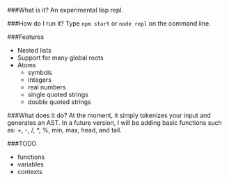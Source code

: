 ###What is it?
An experimental lisp repl.

###How do I run it?
Type `npm start` or `node repl` on the command line.

###Features
 * Nested lists
 * Support for many global roots
 * Atoms
   - symbols
   - integers
   - real numbers
   - single quoted strings
   - double quoted strings

###What does it do?
At the moment, it simply tokenizes your input and generates an AST. In a future version, I will be adding basic functions such as: +, -, /, *, %, min, max, head, and tail.

###TODO
 * functions
 * variables
 * contexts
